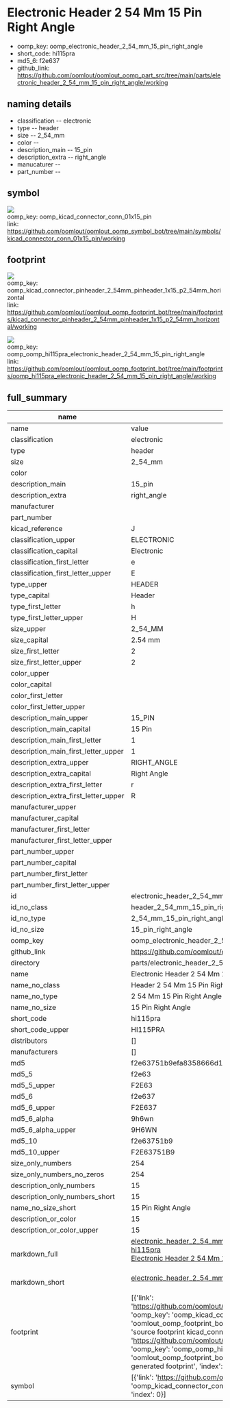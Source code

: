 # Electronic Header 2 54 Mm 15 Pin Right Angle

  
* oomp_key: oomp_electronic_header_2_54_mm_15_pin_right_angle 
* short_code: hi115pra
* md5_6: f2e637  
* github_link: https://github.com/oomlout/oomlout_oomp_part_src/tree/main/parts/electronic_header_2_54_mm_15_pin_right_angle/working  
## naming details
* classification -- electronic
* type -- header
* size -- 2_54_mm
* color -- 
* description_main -- 15_pin
* description_extra -- right_angle
* manucaturer -- 
* part_number -- 



## symbol

![](symbol/{index}/working/working_600.png)  
oomp_key: oomp_kicad_connector_conn_01x15_pin  
link: https://github.com/oomlout/oomlout_oomp_symbol_bot/tree/main/symbols/kicad_connector_conn_01x15_pin/working  

## footprint

![](footprint/{index}/working/working_600.png)  
oomp_key: oomp_kicad_connector_pinheader_2_54mm_pinheader_1x15_p2_54mm_horizontal  
link: https://github.com/oomlout/oomlout_oomp_footprint_bot/tree/main/footprints/kicad_connector_pinheader_2_54mm_pinheader_1x15_p2_54mm_horizontal/working  

![](footprint/{index}/working/working_600.png)  
oomp_key: oomp_oomp_hi115pra_electronic_header_2_54_mm_15_pin_right_angle  
link: https://github.com/oomlout/oomlout_oomp_footprint_bot/tree/main/footprints/oomp_hi115pra_electronic_header_2_54_mm_15_pin_right_angle/working  

## full_summary
| name | value | 
| --- | --- | 
| name | value | 
| classification | electronic | 
| type | header | 
| size | 2_54_mm | 
| color |  | 
| description_main | 15_pin | 
| description_extra | right_angle | 
| manufacturer |  | 
| part_number |  | 
| kicad_reference | J | 
| classification_upper | ELECTRONIC | 
| classification_capital | Electronic | 
| classification_first_letter | e | 
| classification_first_letter_upper | E | 
| type_upper | HEADER | 
| type_capital | Header | 
| type_first_letter | h | 
| type_first_letter_upper | H | 
| size_upper | 2_54_MM | 
| size_capital | 2.54 mm | 
| size_first_letter | 2 | 
| size_first_letter_upper | 2 | 
| color_upper |  | 
| color_capital |  | 
| color_first_letter |  | 
| color_first_letter_upper |  | 
| description_main_upper | 15_PIN | 
| description_main_capital | 15 Pin | 
| description_main_first_letter | 1 | 
| description_main_first_letter_upper | 1 | 
| description_extra_upper | RIGHT_ANGLE | 
| description_extra_capital | Right Angle | 
| description_extra_first_letter | r | 
| description_extra_first_letter_upper | R | 
| manufacturer_upper |  | 
| manufacturer_capital |  | 
| manufacturer_first_letter |  | 
| manufacturer_first_letter_upper |  | 
| part_number_upper |  | 
| part_number_capital |  | 
| part_number_first_letter |  | 
| part_number_first_letter_upper |  | 
| id | electronic_header_2_54_mm_15_pin_right_angle | 
| id_no_class | header_2_54_mm_15_pin_right_angle | 
| id_no_type | 2_54_mm_15_pin_right_angle | 
| id_no_size | 15_pin_right_angle | 
| oomp_key | oomp_electronic_header_2_54_mm_15_pin_right_angle | 
| github_link | https://github.com/oomlout/oomlout_oomp_part_src/tree/main/parts/electronic_header_2_54_mm_15_pin_right_angle/working | 
| directory | parts/electronic_header_2_54_mm_15_pin_right_angle | 
| name | Electronic Header 2 54 Mm 15 Pin Right Angle | 
| name_no_class | Header 2 54 Mm 15 Pin Right Angle | 
| name_no_type | 2 54 Mm 15 Pin Right Angle | 
| name_no_size | 15 Pin Right Angle | 
| short_code | hi115pra | 
| short_code_upper | HI115PRA | 
| distributors | [] | 
| manufacturers | [] | 
| md5 | f2e63751b9efa8358666d1d88fb5eb46 | 
| md5_5 | f2e63 | 
| md5_5_upper | F2E63 | 
| md5_6 | f2e637 | 
| md5_6_upper | F2E637 | 
| md5_6_alpha | 9h6wn | 
| md5_6_alpha_upper | 9H6WN | 
| md5_10 | f2e63751b9 | 
| md5_10_upper | F2E63751B9 | 
| size_only_numbers | 254 | 
| size_only_numbers_no_zeros | 254 | 
| description_only_numbers | 15 | 
| description_only_numbers_short | 15 | 
| name_no_size_short | 15 Pin Right Angle | 
| description_or_color | 15 | 
| description_or_color_upper | 15 | 
| markdown_full | [electronic_header_2_54_mm_15_pin_right_angle](https://github.com/oomlout/oomlout_oomp_part_src/tree/main/parts/electronic_header_2_54_mm_15_pin_right_angle/working)<br>[hi115pra](https://github.com/oomlout/oomlout_oomp_part_src/tree/main/parts/electronic_header_2_54_mm_15_pin_right_angle/working)<br>[Electronic Header 2 54 Mm 15 Pin Right Angle](https://github.com/oomlout/oomlout_oomp_part_src/tree/main/parts/electronic_header_2_54_mm_15_pin_right_angle/working)<br><br> | 
| markdown_short | [electronic_header_2_54_mm_15_pin_right_angle](https://github.com/oomlout/oomlout_oomp_part_src/tree/main/parts/electronic_header_2_54_mm_15_pin_right_angle/working)<br><br> | 
| footprint | [{'link': 'https://github.com/oomlout/oomlout_oomp_footprint_bot/tree/main/foootprntss/kicad_connector_pinheader_2_54mm_pinheader_1x15_p2_54mm_horizontal', 'oomp_key': 'oomp_kicad_connector_pinheader_2_54mm_pinheader_1x15_p2_54mm_horizontal', 'directory': 'oomlout_oomp_footprint_bot/footprints/kicad_connector_pinheader_2_54mm_pinheader_1x15_p2_54mm_horizontal//working/working.kicad_mod', 'note': 'source footprint kicad_connector_pinheader_2_54mm_pinheader_1x15_p2_54mm_horizontal', 'index': 0}, {'link': 'https://github.com/oomlout/oomlout_oomp_footprint_bot/tree/main/foootprntss/oomp_hi115pra_electronic_header_2_54_mm_15_pin_right_angle', 'oomp_key': 'oomp_oomp_hi115pra_electronic_header_2_54_mm_15_pin_right_angle', 'directory': 'oomlout_oomp_footprint_bot/footprints/oomp_hi115pra_electronic_header_2_54_mm_15_pin_right_angle//working/working.kicad_mod', 'note': 'oomp generated footprint', 'index': 1}] | 
| symbol | [{'link': 'https://github.com/oomlout/oomlout_oomp_symbol_bot/tree/main/symbols/kicad_connector_conn_01x15_pin', 'oomp_key': 'oomp_kicad_connector_conn_01x15_pin', 'directory': 'oomlout_oomp_symbol_bot/symbols/kicad_connector_conn_01x15_pin//working/working.kicad_sym', 'index': 0}] | 

